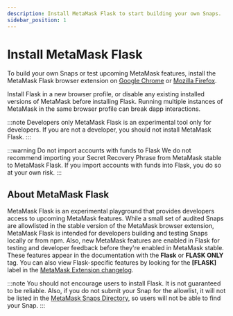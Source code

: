 ```yaml
---
description: Install MetaMask Flask to start building your own Snaps.
sidebar_position: 1
---
```


# Install MetaMask Flask

To build your own Snaps or test upcoming MetaMask features, install the MetaMask Flask browser extension on [Google Chrome](https://chromewebstore.google.com/detail/metamask-flask-developmen/ljfoeinjpaedjfecbmggjgodbgkmjkjk) or [Mozilla Firefox](https://addons.mozilla.org/en-US/firefox/addon/metamask-flask/).

Install Flask in a new browser profile, or disable any existing installed versions of MetaMask before installing Flask. Running multiple instances of MetaMask in the same browser profile can break dapp interactions.

:::note Developers only MetaMask Flask is an experimental tool only for developers. If you are not a developer, you should not install MetaMask Flask. :::

:::warning Do not import accounts with funds to Flask We do not recommend importing your Secret Recovery Phrase from MetaMask stable to MetaMask Flask. If you import accounts with funds into Flask, you do so at your own risk. :::

## About MetaMask Flask

MetaMask Flask is an experimental playground that provides developers access to upcoming MetaMask features. While a small set of audited Snaps are allowlisted in the stable version of the MetaMask browser extension, MetaMask Flask is intended for developers building and testing Snaps locally or from npm. Also, new MetaMask features are enabled in Flask for testing and developer feedback before they're enabled in MetaMask stable. These features appear in the documentation with the **Flask** or **FLASK ONLY** tag. You can also view Flask-specific features by looking for the **\[FLASK\]** label in the [MetaMask Extension changelog](https://github.com/MetaMask/metamask-extension/blob/develop/CHANGELOG.md).

:::note You should not encourage users to install Flask. It is not guaranteed to be reliable. Also, if you do not submit your Snap for the allowlist, it will not be listed in the [MetaMask Snaps Directory](https://snaps.metamask.io), so users will not be able to find your Snap. :::
